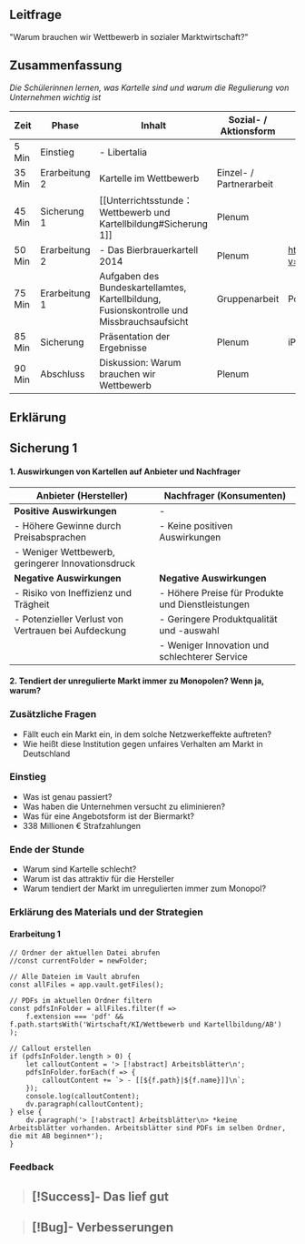 ## Leitfrage
"Warum brauchen wir Wettbewerb in sozialer Marktwirtschaft?"

## Zusammenfassung
*Die Schülerinnen lernen, was Kartelle sind und warum die Regulierung von Unternehmen wichtig ist*


| Zeit   | Phase         | Inhalt                                                                                    | Sozial- / Aktionsform   | Material                                    |
| ------ | ------------- | ----------------------------------------------------------------------------------------- | ----------------------- | ------------------------------------------- |
| 5 Min  | Einstieg      | - Libertalia                                                                              |                         |                                             |
| 35 Min | Erarbeitung 2 | Kartelle im Wettbewerb                                                                    | Einzel- / Partnerarbeit |                                             |
| 45 Min | Sicherung 1   | [[Unterrichtsstunde：Wettbewerb und Kartellbildung#Sicherung 1]]                                                                                          | Plenum                  |                                             |
| 50 Min | Erarbeitung 2 | - Das Bierbrauerkartell 2014                                                              | Plenum                  | https://www.youtube.com/watch?v=tx-Pf6aSLOg |
| 75 Min | Erarbeitung 1 | Aufgaben des Bundeskartellamtes, Kartellbildung, Fusionskontrolle und Missbrauchsaufsicht | Gruppenarbeit           | PowerPoint Aufgaben                         |
| 85 Min | Sicherung     | Präsentation der Ergebnisse                                                               | Plenum                  | iPad                                        |
| 90 Min | Abschluss     | Diskussion: Warum brauchen wir Wettbewerb                                                 | Plenum                  |                                             |

## Erklärung 

## Sicherung 1

#### 1. Auswirkungen von Kartellen auf Anbieter und Nachfrager

|**Anbieter (Hersteller)**|**Nachfrager (Konsumenten)**|
|---|---|
|**Positive Auswirkungen**|-|
|- Höhere Gewinne durch Preisabsprachen|- Keine positiven Auswirkungen|
|- Weniger Wettbewerb, geringerer Innovationsdruck||
|**Negative Auswirkungen**|**Negative Auswirkungen**|
|- Risiko von Ineffizienz und Trägheit|- Höhere Preise für Produkte und Dienstleistungen|
|- Potenzieller Verlust von Vertrauen bei Aufdeckung|- Geringere Produktqualität und -auswahl|
||- Weniger Innovation und schlechterer Service|

#### 2. Tendiert der unregulierte Markt immer zu Monopolen? Wenn ja, warum?

### Zusätzliche Fragen
- Fällt euch ein Markt ein, in dem solche Netzwerkeffekte auftreten?
- Wie heißt diese Institution gegen unfaires Verhalten am Markt in Deutschland

### Einstieg
- Was ist genau passiert?
- Was haben die Unternehmen versucht zu eliminieren?
- Was für eine Angebotsform ist der Biermarkt?
- 338 Millionen € Strafzahlungen


### Ende der Stunde
- Warum sind Kartelle schlecht?
- Warum ist das attraktiv für die Hersteller
- Warum tendiert der Markt im unregulierten immer zum Monopol?

### Erklärung des Materials und der Strategien

#### Erarbeitung 1



```dataviewjs
// Ordner der aktuellen Datei abrufen
//const currentFolder = newFolder;

// Alle Dateien im Vault abrufen
const allFiles = app.vault.getFiles();

// PDFs im aktuellen Ordner filtern
const pdfsInFolder = allFiles.filter(f => 
    f.extension === 'pdf' && f.path.startsWith('Wirtschaft/KI/Wettbewerb und Kartellbildung/AB')
);

// Callout erstellen
if (pdfsInFolder.length > 0) {
    let calloutContent = '> [!abstract] Arbeitsblätter\n';
    pdfsInFolder.forEach(f => {
        calloutContent += `> - [[${f.path}|${f.name}]]\n`;
    });
    console.log(calloutContent);
    dv.paragraph(calloutContent);
} else {
    dv.paragraph('> [!abstract] Arbeitsblätter\n> *keine Arbeitsblätter vorhanden. Arbeitsblätter sind PDFs im selben Ordner, die mit AB beginnen*');
}
```





### Feedback
> [!Success]- Das lief gut
> -

> [!Bug]- Verbesserungen
> -
